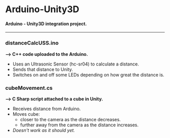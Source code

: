 # Arduino-Unity3D
#### Arduino - Unity3D integration project. 
---

### **distanceCalcUSS.ino**
**--> C++ code uploaded to the Arduino.**
* Uses an Ultrasonic Sensor (hc-sr04) to calculate a distance.
* Sends that distance to Unity.
* Switches on and off some LEDs depending on how great the distance is.


### **cubeMovement.cs**
**--> C Sharp script attached to a cube in Unity.**
* Receives distance from Arduino.
* Moves cube:
    * closer to the camera as the distance decreases.
    * further away from the camera as the distance increases.
* *Doesn't work as it should yet.*
